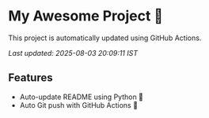 # My Awesome Project 🚀

This project is automatically updated using GitHub Actions.

_Last updated: 2025-08-03 20:09:11 IST_

## Features
- Auto-update README using Python 🐍
- Auto Git push with GitHub Actions 🤖
